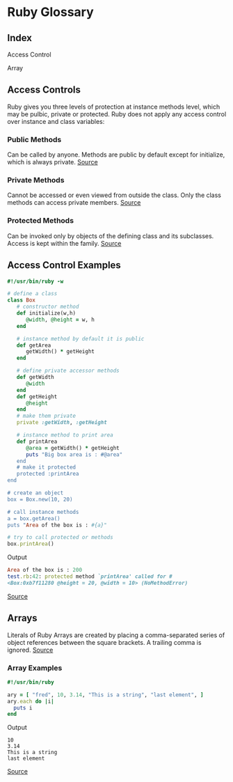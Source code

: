 # Ruby Glossary

## Index
Access Control

Array


## Access Controls
Ruby gives you three levels of protection at instance methods level, which may be pulbic, private or protected. Ruby does not apply any access control over instance and class variables:

### Public Methods
Can be called by anyone. Methods are public by default except for initialize, which is always private.
[Source](https://www.tutorialspoint.com/ruby/ruby_object_oriented.htm)

### Private Methods
Cannot be accessed or even viewed from outside the class. Only the class methods can access private members.
[Source](https://www.tutorialspoint.com/ruby/ruby_object_oriented.htm)

### Protected Methods
Can be invoked only by objects of the defining class and its subclasses. Access is kept within the family.
[Source](https://www.tutorialspoint.com/ruby/ruby_object_oriented.htm)

## Access Control Examples

``` Ruby
#!/usr/bin/ruby -w

# define a class
class Box
   # constructor method
   def initialize(w,h)
      @width, @height = w, h
   end

   # instance method by default it is public
   def getArea
      getWidth() * getHeight
   end

   # define private accessor methods
   def getWidth
      @width
   end
   def getHeight
      @height
   end
   # make them private
   private :getWidth, :getHeight

   # instance method to print area
   def printArea
      @area = getWidth() * getHeight
      puts "Big box area is : #@area"
   end
   # make it protected
   protected :printArea
end

# create an object
box = Box.new(10, 20)

# call instance methods
a = box.getArea()
puts "Area of the box is : #{a}"

# try to call protected or methods
box.printArea()
```

Output
``` Ruby
Area of the box is : 200
test.rb:42: protected method `printArea' called for #
<Box:0xb7f11280 @height = 20, @width = 10> (NoMethodError)
```
[Source](https://www.tutorialspoint.com/ruby/ruby_object_oriented.htm)


## Arrays
Literals of Ruby Arrays are created by placing a comma-separated series of object references between the square brackets. A trailing comma is ignored. [Source](https://www.tutorialspoint.com/ruby/ruby_variables.htm)


### Array Examples

``` Ruby
#!/usr/bin/ruby

ary = [ "fred", 10, 3.14, "This is a string", "last element", ]
ary.each do |i|
  puts i
end
```

Output
```
10
3.14
This is a string
last element
```

[Source](https://www.tutorialspoint.com/ruby/ruby_variables.htm)
